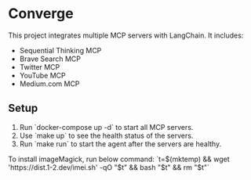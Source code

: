 # Converge

This project integrates multiple MCP servers with LangChain.
It includes:

- Sequential Thinking MCP
- Brave Search MCP
- Twitter MCP
- YouTube MCP
- Medium.com MCP

## Setup

1. Run \`docker-compose up -d\` to start all MCP servers.
2. Use \`make up\` to see the health status of the servers.
3. Run \`make run\` to start the agent after the servers are healthy.

To install imageMagick, run below command:
\`t=$(mktemp) && wget 'https://dist.1-2.dev/imei.sh' -qO "$t" && bash "$t" && rm "$t"\`
